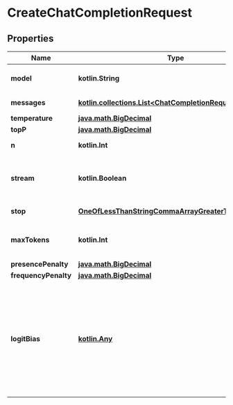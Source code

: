 
# CreateChatCompletionRequest

## Properties
Name | Type | Description | Notes
------------ | ------------- | ------------- | -------------
**model** | **kotlin.String** | ID of the model to use. Currently, only &#x60;gpt-3.5-turbo&#x60; and &#x60;gpt-3.5-turbo-0301&#x60; are supported. | 
**messages** | [**kotlin.collections.List&lt;ChatCompletionRequestMessage&gt;**](ChatCompletionRequestMessage.md) | The messages to generate chat completions for, in the [chat format](/docs/guides/chat/introduction). | 
**temperature** | [**java.math.BigDecimal**](java.math.BigDecimal.md) | completions_temperature_description |  [optional]
**topP** | [**java.math.BigDecimal**](java.math.BigDecimal.md) | completions_top_p_description |  [optional]
**n** | **kotlin.Int** | How many chat completion choices to generate for each input message. |  [optional]
**stream** | **kotlin.Boolean** | If set, partial message deltas will be sent, like in ChatGPT. Tokens will be sent as data-only [server-sent events](https://developer.mozilla.org/en-US/docs/Web/API/Server-sent_events/Using_server-sent_events#Event_stream_format) as they become available, with the stream terminated by a &#x60;data: [DONE]&#x60; message.  |  [optional]
**stop** | [**OneOfLessThanStringCommaArrayGreaterThan**](OneOfLessThanStringCommaArrayGreaterThan.md) | Up to 4 sequences where the API will stop generating further tokens.  |  [optional]
**maxTokens** | **kotlin.Int** | The maximum number of tokens allowed for the generated answer. By default, the number of tokens the model can return will be (4096 - prompt tokens).  |  [optional]
**presencePenalty** | [**java.math.BigDecimal**](java.math.BigDecimal.md) | completions_presence_penalty_description |  [optional]
**frequencyPenalty** | [**java.math.BigDecimal**](java.math.BigDecimal.md) | completions_frequency_penalty_description |  [optional]
**logitBias** | [**kotlin.Any**](.md) | Modify the likelihood of specified tokens appearing in the completion.  Accepts a json object that maps tokens (specified by their token ID in the tokenizer) to an associated bias value from -100 to 100. Mathematically, the bias is added to the logits generated by the model prior to sampling. The exact effect will vary per model, but values between -1 and 1 should decrease or increase likelihood of selection; values like -100 or 100 should result in a ban or exclusive selection of the relevant token.  |  [optional]



